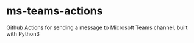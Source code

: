 # ms-teams-actions

Github Actions for sending a message to Microsoft Teams channel, built with Python3
